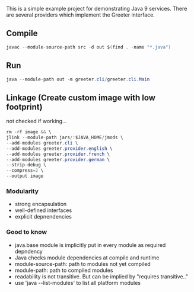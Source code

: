 This is a simple example project for demonstrating Java 9 services. There are several providers which implement the Greeter interface.

## Compile

``` Java
javac --module-source-path src -d out $(find . -name "*.java")
```

## Run

``` Java
java --module-path out -m greeter.cli/greeter.cli.Main
```

## Linkage (Create custom image with low footprint)

not checked if working...

``` Java
rm -rf image && \
jlink --module-path jars/:$JAVA_HOME/jmods \
--add-modules greeter.cli \
--add-modules greeter.provider.english \
--add-modules greeter.provider.french \
--add-modules greeter.provider.german \
--strip-debug \
--compress=2 \
--output image
```

### Modularity

* strong encapsulation
* well-defined interfaces
* explicit depnendencies

### Good to know

* java.base module is implicitly put in every module as required depndency
* Java checks module dependencies at compile and runtime
* module-source-path: path to modules not yet compiled
* module-path: path to compiled modules
* readability is not transitive. But can be implied by "requires transitive.."
* use 'java --list-modules' to list all platform modules